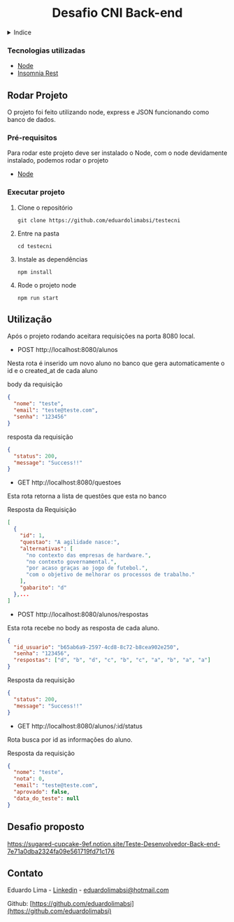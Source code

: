 <h1 align="center">Desafio CNI Back-end</h1>

<!-- TABLE OF CONTENTS -->
<details >
  <summary>Indice</summary>
  <ol>
   <li><a href="#tecnologias-utilizadas">Tecnologias utilizadas</a></li>
    <li>
      <a href="#rodar-Projeto">Rodar Projeto</a>
      <ul>
        <li><a href="#Pré-requisitos">Pré-requisitos</a></li>
        <li><a href="#executar-projeto">Executar projeto</a></li>
      </ul>
    </li>
    <li><a href="#utilização">Utilização</a>
    </li>
        <li>
      <a href="#desafio-proposto">Desafio Proposto</a>   
    </li>
    <li><a href="#contato">Contato</a></li>
  </ol>
</details>

### Tecnologias utilizadas

- [Node](https://nodejs.org/en/)
- [Insomnia Rest](https://insomnia.rest/)

<!-- GETTING STARTED -->

## Rodar Projeto

O projeto foi feito utilizando node, express e JSON funcionando como banco de dados.

### Pré-requisitos

Para rodar este projeto deve ser instalado o Node, com o node devidamente instalado, podemos rodar o projeto

- [Node](https://nodejs.org/en/)

### Executar projeto

1. Clone o repositório
   ```shell
   git clone https://github.com/eduardolimabsi/testecni
   ```
2. Entre na pasta
   ```shell
   cd testecni
   ```
3. Instale as dependências

   ```shell
   npm install
   ```

4. Rode o projeto node

   ```shell
   npm run start
   ```

## Utilização

Após o projeto rodando aceitara requisições na porta 8080 local.

- POST http://localhost:8080/alunos

Nesta rota é inserido um novo aluno no banco que gera automaticamente o id e o created_at de cada aluno

body da requisição

```json
{
  "nome": "teste",
  "email": "teste@teste.com",
  "senha": "123456"
}
```

resposta da requisição

```json
{
  "status": 200,
  "message": "Success!!"
}
```

- GET http://localhost:8080/questoes

Esta rota retorna a lista de questões que esta no banco

Resposta da Requisição

```json
[
  {
    "id": 1,
    "questao": "A agilidade nasce:",
    "alternativas": [
      "no contexto das empresas de hardware.",
      "no contexto governamental.",
      "por acaso graças ao jogo de futebol.",
      "com o objetivo de melhorar os processos de trabalho."
    ],
    "gabarito": "d"
  },...
]
```

- POST http://localhost:8080/alunos/respostas

Esta rota recebe no body as resposta de cada aluno.

```json
{
  "id_usuario": "b65ab6a9-2597-4cd8-8c72-b8cea902e250",
  "senha": "123456",
  "respostas": ["d", "b", "d", "c", "b", "c", "a", "b", "a", "a"]
}
```

Resposta da requisição

```json
{
  "status": 200,
  "message": "Success!!"
}
```

- GET http://localhost:8080/alunos/:id/status

Rota busca por id as informações do aluno.

Resposta da requisição

```json
{
  "nome": "teste",
  "nota": 0,
  "email": "teste@teste.com",
  "aprovado": false,
  "data_do_teste": null
}
```

## Desafio proposto

https://sugared-cupcake-9ef.notion.site/Teste-Desenvolvedor-Back-end-7e71a0dba2324fa09e561719fd71c176

## Contato

Eduardo Lima - [Linkedin](https://www.linkedin.com/in/eduardolimabsi/) - eduardolimabsi@hotmail.com

Github: [https://github.com/eduardolimabsi](https://github.com/eduardolimabsi)
